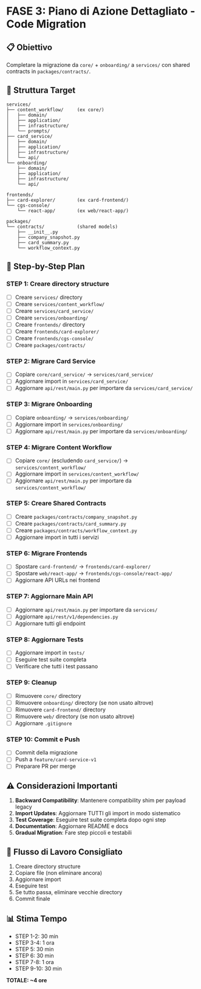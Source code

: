 # FASE 3: Piano di Azione Dettagliato - Code Migration

## 📋 Obiettivo
Completare la migrazione da `core/` + `onboarding/` a `services/` con shared contracts in `packages/contracts/`.

## 🎯 Struttura Target

```
services/
├── content_workflow/     (ex core/)
│   ├── domain/
│   ├── application/
│   ├── infrastructure/
│   └── prompts/
├── card_service/
│   ├── domain/
│   ├── application/
│   ├── infrastructure/
│   └── api/
└── onboarding/
    ├── domain/
    ├── application/
    ├── infrastructure/
    └── api/

frontends/
├── card-explorer/        (ex card-frontend/)
└── cgs-console/
    └── react-app/        (ex web/react-app/)

packages/
└── contracts/            (shared models)
    ├── __init__.py
    ├── company_snapshot.py
    ├── card_summary.py
    └── workflow_context.py
```

## 📝 Step-by-Step Plan

### STEP 1: Creare directory structure
- [ ] Creare `services/` directory
- [ ] Creare `services/content_workflow/`
- [ ] Creare `services/card_service/`
- [ ] Creare `services/onboarding/`
- [ ] Creare `frontends/` directory
- [ ] Creare `frontends/card-explorer/`
- [ ] Creare `frontends/cgs-console/`
- [ ] Creare `packages/contracts/`

### STEP 2: Migrare Card Service
- [ ] Copiare `core/card_service/` → `services/card_service/`
- [ ] Aggiornare import in `services/card_service/`
- [ ] Aggiornare `api/rest/main.py` per importare da `services/card_service/`

### STEP 3: Migrare Onboarding
- [ ] Copiare `onboarding/` → `services/onboarding/`
- [ ] Aggiornare import in `services/onboarding/`
- [ ] Aggiornare `api/rest/main.py` per importare da `services/onboarding/`

### STEP 4: Migrare Content Workflow
- [ ] Copiare `core/` (escludendo `card_service/`) → `services/content_workflow/`
- [ ] Aggiornare import in `services/content_workflow/`
- [ ] Aggiornare `api/rest/main.py` per importare da `services/content_workflow/`

### STEP 5: Creare Shared Contracts
- [ ] Creare `packages/contracts/company_snapshot.py`
- [ ] Creare `packages/contracts/card_summary.py`
- [ ] Creare `packages/contracts/workflow_context.py`
- [ ] Aggiornare import in tutti i servizi

### STEP 6: Migrare Frontends
- [ ] Spostare `card-frontend/` → `frontends/card-explorer/`
- [ ] Spostare `web/react-app/` → `frontends/cgs-console/react-app/`
- [ ] Aggiornare API URLs nei frontend

### STEP 7: Aggiornare Main API
- [ ] Aggiornare `api/rest/main.py` per importare da `services/`
- [ ] Aggiornare `api/rest/v1/dependencies.py`
- [ ] Aggiornare tutti gli endpoint

### STEP 8: Aggiornare Tests
- [ ] Aggiornare import in `tests/`
- [ ] Eseguire test suite completa
- [ ] Verificare che tutti i test passano

### STEP 9: Cleanup
- [ ] Rimuovere `core/` directory
- [ ] Rimuovere `onboarding/` directory (se non usato altrove)
- [ ] Rimuovere `card-frontend/` directory
- [ ] Rimuovere `web/` directory (se non usato altrove)
- [ ] Aggiornare `.gitignore`

### STEP 10: Commit e Push
- [ ] Commit della migrazione
- [ ] Push a `feature/card-service-v1`
- [ ] Preparare PR per merge

## ⚠️ Considerazioni Importanti

1. **Backward Compatibility**: Mantenere compatibility shim per payload legacy
2. **Import Updates**: Aggiornare TUTTI gli import in modo sistematico
3. **Test Coverage**: Eseguire test suite completa dopo ogni step
4. **Documentation**: Aggiornare README e docs
5. **Gradual Migration**: Fare step piccoli e testabili

## 🔄 Flusso di Lavoro Consigliato

1. Creare directory structure
2. Copiare file (non eliminare ancora)
3. Aggiornare import
4. Eseguire test
5. Se tutto passa, eliminare vecchie directory
6. Commit finale

## 📊 Stima Tempo

- STEP 1-2: 30 min
- STEP 3-4: 1 ora
- STEP 5: 30 min
- STEP 6: 30 min
- STEP 7-8: 1 ora
- STEP 9-10: 30 min

**TOTALE: ~4 ore**

